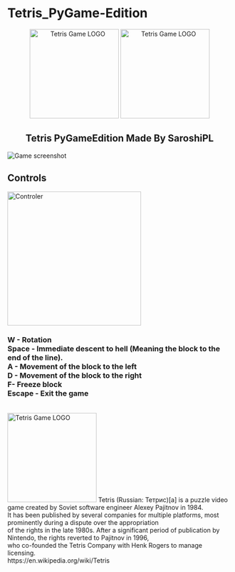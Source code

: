 # Tetris_PyGame-Edition

<p align="center">
  <img  src="https://github.com/SaroshiPL/Tetris_PyGame-Edition/blob/main/resources/icon.png" width="200" title="Tetris Game LOGO">
   <img src="https://avatars.githubusercontent.com/SaroshiPL" width="200" title="Tetris Game LOGO">
</p>
  <h2 align="center">Tetris PyGameEdition Made By SaroshiPL</h2>
<img src="https://github.com/SaroshiPL/Tetris_PyGame-Edition/blob/main/screenshot/gamescreen.png" alt="Game screenshot">

<h2>Controls</h2>
<img src="https://github.com/SaroshiPL/Tetris_PyGame-Edition/blob/main/screenshot/console.png" width="300 "alt="Controler">

<h3>
W - Rotation<br>
Space - Immediate descent to hell (Meaning the block to the end of the line).<br>
A - Movement of the block to the left<br>
D - Movement of the block to the right<br>
F- Freeze block<br>
Escape - Exit the game<br>
</h3>
<br>
<img  src="https://github.com/SaroshiPL/Tetris_PyGame-Edition/blob/main/resources/logo.png" width="200" title="Tetris Game LOGO">
Tetris (Russian: Тетрис)[a] is a puzzle video game created by Soviet software engineer Alexey Pajitnov in 1984. <br>
It has been published by several companies for multiple platforms, most prominently during a dispute over the appropriation  <br>
of the rights in the late 1980s. After a significant period of publication by Nintendo, the rights reverted to Pajitnov in 1996,  <br>
who co-founded the Tetris Company with Henk Rogers to manage licensing.<br>
https://en.wikipedia.org/wiki/Tetris
